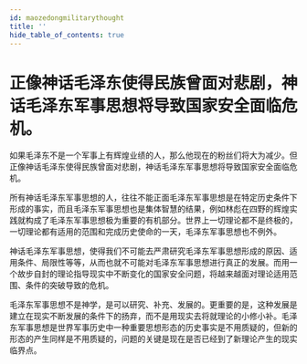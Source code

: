 ```yaml
---
id: maozedongmilitarythought
title: ''
hide_table_of_contents: true
---
```


# 正像神话毛泽东使得民族曾面对悲剧，神话毛泽东军事思想将导致国家安全面临危机。 

如果毛泽东不是一个军事上有辉煌业绩的人，那么他现在的粉丝们将大为减少。但正像神话毛泽东使得民族曾面对悲剧，神话毛泽东军事思想将导致国家安全面临危机。 

所有神话毛泽东军事思想的人，往往不能正面毛泽东军事思想是在特定历史条件下形成的事实，而且毛泽东军事思想也是集体智慧的结果，例如林彪在四野的辉煌实践就构成了毛泽东军事思想极为重要的有机部分。世界上一切理论都不是终极的，一切理论都有适用的范围和完成历史使命的一天，毛泽东军事思想也不例外。 

神话毛泽东军事思想，使得我们不可能去严肃研究毛泽东军事思想形成的原因、适用条件、局限性等等，从而也就不可能对毛泽东军事思想进行真正的发展。而用一个故步自封的理论指导现实中不断变化的国家安全问题，将越来越面对理论适用范围、条件的突破导致的危机。 

毛泽东军事思想不是神学，是可以研究、补充、发展的。更重要的是，这种发展是建立在现实不断发展的条件下的扬弃，而不是用现实去将就理论的小修小补。毛泽东军事思想是世界军事历史中一种重要思想形态的历史事实是不用质疑的，但新的形态的产生同样是不用质疑的，问题的关键是现在是否已经到了新理论产生的现实临界点。